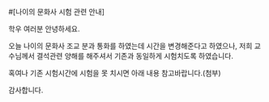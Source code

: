 ﻿#[나이의 문화사 시험 관련 안내]

학우 여러분 안녕하세요.

오늘 나이의 문화사 조교 분과 통화를 하였는데 
시간을 변경해준다고 하였으나, 저희 교수님께서 결석관련 양해를 해주셔서 기존과 동일하게 시험치도록 하였습니다.

혹여나 기존 시험시간에 시험을 못 치시면 
아래 내용 참고바랍니다.(첨부)

감사합니다.